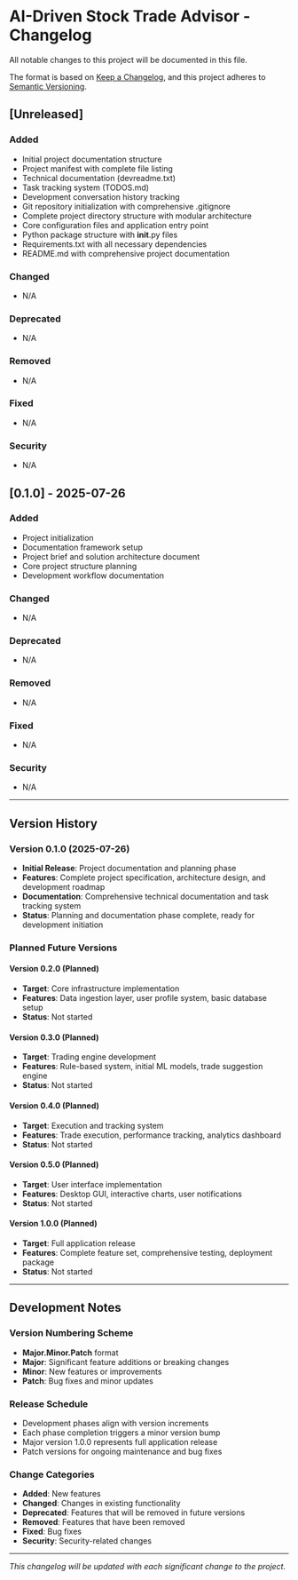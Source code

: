 # AI-Driven Stock Trade Advisor - Changelog

All notable changes to this project will be documented in this file.

The format is based on [Keep a Changelog](https://keepachangelog.com/en/1.0.0/),
and this project adheres to [Semantic Versioning](https://semver.org/spec/v2.0.0.html).

## [Unreleased]

### Added
- Initial project documentation structure
- Project manifest with complete file listing
- Technical documentation (devreadme.txt)
- Task tracking system (TODOS.md)
- Development conversation history tracking
- Git repository initialization with comprehensive .gitignore
- Complete project directory structure with modular architecture
- Core configuration files and application entry point
- Python package structure with __init__.py files
- Requirements.txt with all necessary dependencies
- README.md with comprehensive project documentation

### Changed
- N/A

### Deprecated
- N/A

### Removed
- N/A

### Fixed
- N/A

### Security
- N/A

## [0.1.0] - 2025-07-26

### Added
- Project initialization
- Documentation framework setup
- Project brief and solution architecture document
- Core project structure planning
- Development workflow documentation

### Changed
- N/A

### Deprecated
- N/A

### Removed
- N/A

### Fixed
- N/A

### Security
- N/A

---

## Version History

### Version 0.1.0 (2025-07-26)
- **Initial Release**: Project documentation and planning phase
- **Features**: Complete project specification, architecture design, and development roadmap
- **Documentation**: Comprehensive technical documentation and task tracking system
- **Status**: Planning and documentation phase complete, ready for development initiation

### Planned Future Versions

#### Version 0.2.0 (Planned)
- **Target**: Core infrastructure implementation
- **Features**: Data ingestion layer, user profile system, basic database setup
- **Status**: Not started

#### Version 0.3.0 (Planned)
- **Target**: Trading engine development
- **Features**: Rule-based system, initial ML models, trade suggestion engine
- **Status**: Not started

#### Version 0.4.0 (Planned)
- **Target**: Execution and tracking system
- **Features**: Trade execution, performance tracking, analytics dashboard
- **Status**: Not started

#### Version 0.5.0 (Planned)
- **Target**: User interface implementation
- **Features**: Desktop GUI, interactive charts, user notifications
- **Status**: Not started

#### Version 1.0.0 (Planned)
- **Target**: Full application release
- **Features**: Complete feature set, comprehensive testing, deployment package
- **Status**: Not started

---

## Development Notes

### Version Numbering Scheme
- **Major.Minor.Patch** format
- **Major**: Significant feature additions or breaking changes
- **Minor**: New features or improvements
- **Patch**: Bug fixes and minor updates

### Release Schedule
- Development phases align with version increments
- Each phase completion triggers a minor version bump
- Major version 1.0.0 represents full application release
- Patch versions for ongoing maintenance and bug fixes

### Change Categories
- **Added**: New features
- **Changed**: Changes in existing functionality
- **Deprecated**: Features that will be removed in future versions
- **Removed**: Features that have been removed
- **Fixed**: Bug fixes
- **Security**: Security-related changes

---

*This changelog will be updated with each significant change to the project.* 